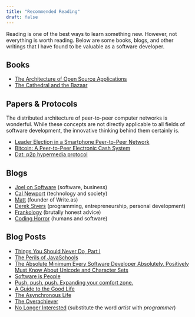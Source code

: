 ```yaml
---
title: "Recommended Reading"
draft: false
---
```


Reading is one of the best ways to learn something new. However, not everything is worth reading. Below are some books, blogs, and other writings that I have found to be valuable as a software developer.

## Books
- [The Architecture of Open Source Applications](http://aosabook.org/en/index.html)
- [The Cathedral and the Bazaar](http://www.unterstein.net/su/docs/CathBaz.pdf)

## Papers & Protocols

The distributed architecture of peer-to-peer computer networks is wonderful. While these concepts are not directly applicable to all fields of software development, the innovative thinking behind them certainly is.

- [Leader Election in a Smartphone Peer-to-Peer Network](http://people.cs.georgetown.edu/~cnewport/pubs/le-IPDPS2017.pdf)
- [Bitcoin: A Peer-to-Peer Electronic Cash System](https://bitcoin.org/bitcoin.pdf)
- [Dat: p2p hypermedia protocol](https://www.datprotocol.com/)

## Blogs
- [Joel on Software](https://www.joelonsoftware.com/) (software, business)
- [Cal Newport](http://calnewport.com/blog/) (technology and society)
- [Matt](https://write.as/matt/) (founder of Write.as)
- [Derek Sivers](https://sivers.org/blog) (programming, entrepreneurship, personal development)
- [Frankology](https://frankology.net/) (brutally honest advice)
- [Coding Horror](https://blog.codinghorror.com/) (humans and software)

## Blog Posts
- [Things You Should Never Do, Part I](https://www.joelonsoftware.com/2000/04/06/things-you-should-never-do-part-i/)
- [The Perils of JavaSchools](https://www.joelonsoftware.com/2005/12/29/the-perils-of-javaschools-2/)
- [The Absolute Minimum Every Software Developer Absolutely, Positively Must Know About Unicode and Character Sets](https://www.joelonsoftware.com/2003/10/08/the-absolute-minimum-every-software-developer-absolutely-positively-must-know-about-unicode-and-character-sets-no-excuses/)
- [Software is People](https://write.as/matt/software-is-people)
- [Push, push, push. Expanding your comfort zone.](https://sivers.org/comfort)
- [A Guide to the Good Life](https://sivers.org/book/StoicJoy)
- [The Asynchronous Life](https://om.co/2018/10/13/the-asynchronous-life/)
- [The Overachiever](https://frankology.net/2018/11/15/the-overachiever-20/)
- [No Longer Interested](https://visitsteve.com/made/no-longer-interested/) (substitute the word *artist* with *programmer*)
